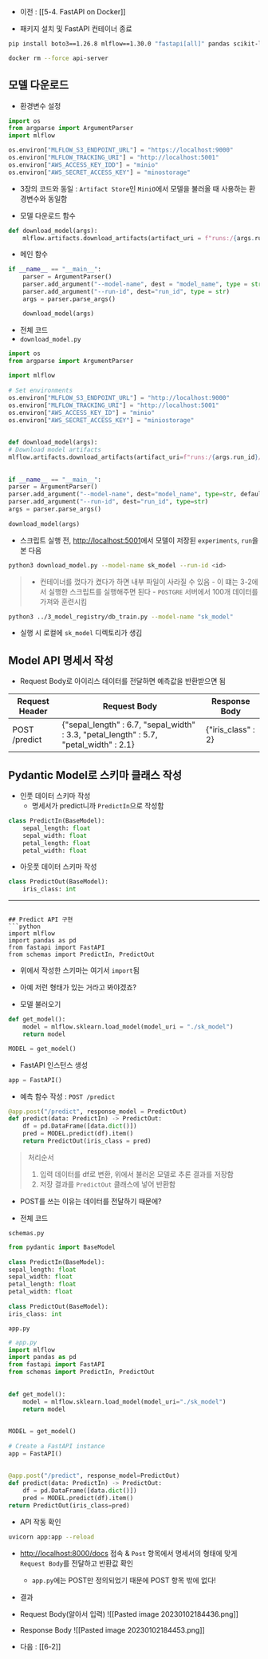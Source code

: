 
- 이전 : [[5-4. FastAPI on Docker]]

- 패키지 설치 및 FastAPI 컨테이너 종료
```sh
pip install boto3==1.26.8 mlflow==1.30.0 "fastapi[all]" pandas scikit-learn

docker rm --force api-server
```

## 모델 다운로드

- 환경변수 설정
```python
import os
from argparse import ArgumentParser
import mlflow

os.environ["MLFLOW_S3_ENDPOINT_URL"] = "https://localhost:9000" 
os.environ["MLFLOW_TRACKING_URI"] = "http://localhost:5001"
os.environ["AWS_ACCESS_KEY_IDD"] = "minio" 
os.environ["AWS_SECRET_ACCESS_KEY"] = "minostorage" 
```
- 3장의 코드와 동일 : `Artifact Store`인 `MiniO`에서 모델을 불러올 때 사용하는 환경변수와 동일함

- 모델 다운로드 함수
```python
def download_model(args):
	mlflow.artifacts.download_artifacts(artifact_uri = f"runs:/{args.run_id}/{args.model_name}", dst_path = ".")
```

- 메인 함수
```python
if __name__ == "__main__":
	parser = ArgumentParser()
	parser.add_argument("--model-name", dest = "model_name", type = str, default="sk_model")
	parser.add_argument("--run-id", dest="run_id", type = str)
	args = parser.parse_args()

	download_model(args)
```

- 전체 코드 
- `download_model.py`
```python
import os  
from argparse import ArgumentParser  
  
import mlflow  
  
# Set environments  
os.environ["MLFLOW_S3_ENDPOINT_URL"] = "http://localhost:9000"  
os.environ["MLFLOW_TRACKING_URI"] = "http://localhost:5001"  
os.environ["AWS_ACCESS_KEY_ID"] = "minio"  
os.environ["AWS_SECRET_ACCESS_KEY"] = "miniostorage"  
  
  
def download_model(args):  
# Download model artifacts  
mlflow.artifacts.download_artifacts(artifact_uri=f"runs:/{args.run_id}/{args.model_name}", dst_path=".")  
  
  
if __name__ == "__main__":  
parser = ArgumentParser()  
parser.add_argument("--model-name", dest="model_name", type=str, default="sk_model")  
parser.add_argument("--run-id", dest="run_id", type=str)  
args = parser.parse_args()  
  
download_model(args)
```

- 스크립트 실행 전, [http://localhost:5001](http://localhost:5001)에서 모델이 저장된 `experiments`, `run`을 본 다음
```sh
python3 download_model.py --model-name sk_model --run-id <id>
```
> - 컨테이너를 껐다가 켰다가 하면 내부 파일이 사라질 수 있음 
	- 이 떄는 3-2에서 실행한 스크립트를 실행해주면 된다
		- `POSTGRE` 서버에서 100개 데이터를 가져와 훈련시킴
```sh
python3 ../3_model_registry/db_train.py --model-name "sk_model"
```


- 실행 시 로컬에 `sk_model` 디렉토리가 생김

## Model API 명세서 작성
- Request Body로 아이리스 데이터를 전달하면 예측값을 반환받으면 됨

| Request Header | Request Body            | Response Body |
| -------------- | ----------------------- | ------------- |
| POST /predict  | {"sepal_length" : 6.7, "sepal_width" : 3.3, "petal_length" : 5.7, "petal_width" : 2.1} | {"iris_class" : 2}              |

## Pydantic Model로 스키마 클래스 작성

- 인풋 데이터 스키마 작성
	- 명세서가 predict니까 `PredictIn`으로 작성함
```python
class PredictIn(BaseModel):
	sepal_length: float
	sepal_width: float
	petal_length: float
	petal_width: float
```

- 아웃풋 데이터 스키마 작성
```python
class PredictOut(BaseModel):
	iris_class: int
```

----

```

## Predict API 구현
```python
import mlflow  
import pandas as pd  
from fastapi import FastAPI  
from schemas import PredictIn, PredictOut
```
- 위에서 작성한 스키마는 여기서 `import`됨
- 아예 저런 형태가 있는 거라고 봐야겠죠?

- 모델 불러오기
```python
def get_model():
	model = mlflow.sklearn.load_model(model_uri = "./sk_model")
	return model

MODEL = get_model()
```

- FastAPI 인스턴스 생성
```python
app = FastAPI()
```

- 예측 함수 작성 : `POST /predict`
```python
@app.post("/predict", response_model = PredictOut)
def predict(data: PredictIn) -> PredictOut:
	df = pd.DataFrame([data.dict()])
	pred = MODEL.predict(df).item()
	return PredictOut(iris_class = pred)
```
> 처리순서
> 1. 입력 데이터를 df로 변환, 위에서 불러온 모델로 추론 결과를 저장함
> 2. 저장 결과를 `PredictOut` 클래스에 넣어 반환함

- POST를 쓰는 이유는 데이터를 전달하기 때문에?

- 전체 코드  

`schemas.py`
```python
from pydantic import BaseModel  
  
class PredictIn(BaseModel):  
sepal_length: float  
sepal_width: float  
petal_length: float  
petal_width: float  
  
class PredictOut(BaseModel):  
iris_class: int
```

`app.py`
```python
# app.py  
import mlflow  
import pandas as pd  
from fastapi import FastAPI  
from schemas import PredictIn, PredictOut  
  
  
def get_model():  
	model = mlflow.sklearn.load_model(model_uri="./sk_model")  
	return model  
  
  
MODEL = get_model()  
  
# Create a FastAPI instance  
app = FastAPI()  
  
  
@app.post("/predict", response_model=PredictOut)  
def predict(data: PredictIn) -> PredictOut:  
	df = pd.DataFrame([data.dict()])  
	pred = MODEL.predict(df).item()  
return PredictOut(iris_class=pred)
```

- API 작동 확인
```sh
uvicorn app:app --reload
```
 - [http://localhost:8000/docs](http://localhost:8000/docs) 접속 & `Post` 항목에서 명세서의 형태에 맞게 `Request Body`를 전달하고 반환값 확인
	- `app.py`에는 POST만 정의되었기 때문에 POST 항목 밖에 없다!

- 결과
- Request Body(알아서 입력)
![[Pasted image 20230102184436.png]]

- Response Body
![[Pasted image 20230102184453.png]]

- 다음 : [[6-2]]